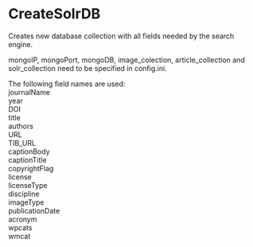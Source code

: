 # CreateSolrDB
Creates new database collection with all fields needed by the search engine.  

mongoIP, mongoPort, mongoDB, image_colection, article_collection and solr_collection need to be specified in config.ini.  

The following field names are used:  
journalName  
year  
DOI  
title  
authors  
URL  
TIB_URL  
captionBody  
captionTitle  
copyrightFlag  
license  
licenseType  
discipline  
imageType  
publicationDate  
acronym  
wpcats  
wmcat  
